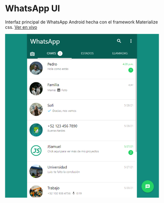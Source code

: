 # WhatsApp UI

Interfaz principal de WhatsApp Android hecha con el framework Materialize css.
[Ver en vivo](https://github.com/JSamuelAP "Ver en vivo")

![Captura de pantalla](https://github.com/JSamuelAP/WhatsApp-UI/blob/readme/images/screenshot.png)
